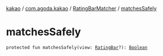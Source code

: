 [kakao](../../index.md) / [com.agoda.kakao](../index.md) / [RatingBarMatcher](index.md) / [matchesSafely](./matches-safely.md)

# matchesSafely

`protected fun matchesSafely(view: `[`RatingBar`](https://developer.android.com/reference/android/widget/RatingBar.html)`?): `[`Boolean`](https://kotlinlang.org/api/latest/jvm/stdlib/kotlin/-boolean/index.html)